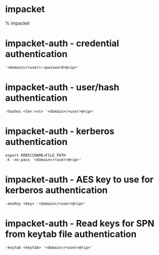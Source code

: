 # impacket

% impacket

# impacket-auth - credential authentication
```
'<domain>/<user>:<password>@<ip>'
```

# impacket-auth - user/hash authentication
```
-hashes <lm>:<nt> '<domain>/<user>@<ip>'
```

# impacket-auth - kerberos authentication
```
export KRB5CCNAME=FILE_PATH
-k -no-pass '<domain>/<user>@<ip>'
```

# impacket-auth - AES key to use for kerberos authentication
```
-aesKey <key> '<domain>/<user>@<ip>'
```


# impacket-auth - Read keys for SPN from keytab file authentication
```
-keytab <keytab> '<domain>/<user>@<ip>'
```

